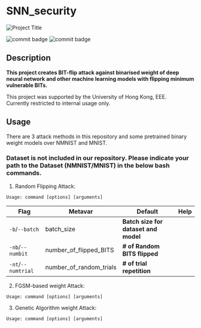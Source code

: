 # SNN_security

![Project Title](https://github.com/u3556440/SNN_security/assets/56315946/3c2a2b9f-9b6c-47cb-9f93-bdf6cd5ce16b)

![commit badge](https://img.shields.io/badge/private-8A2BE2)
![commit badge](https://img.shields.io/badge/Binary-Neural%20Network-blue)


## Description

**This project creates BIT-flip attack against binarised weight of deep neural network and other machine learning models with flipping minimum vulnerable BITs.** 


This project was supported by the University of Hong Kong, EEE. \
Currently restricted to internal usage only.

## Usage

There are 3 attack methods in this repository and some pretrained binary weight models over NMNIST and MNIST.

### Dataset is not included in our repository. Please indicate your path to the Dataset (NMNIST/MNIST) in the below bash commands.

1. Random Flipping Attack:

```
Usage: command [options] [arguments]
```

Flag | Metavar | Default |Help
--- | --- | --- | ---
`-b`/`--batch` | batch_size | **Batch size for dataset and model**
`-nb`/`--numbit` | number_of_flipped_BITS | **# of Random BITS flipped**
`-nt`/`--numtrial` | number_of_random_trials | **# of trial repetition**


2. FGSM-based weight Attack:

```
Usage: command [options] [arguments]
```

3. Genetic Algorithm weight Attack:

```
Usage: command [options] [arguments]
```




